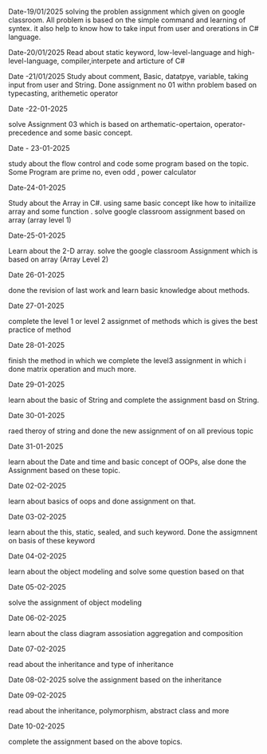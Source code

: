 
Date-19/01/2025
solving the problen assignment which given on google classroom.
All problem is based on the simple command and learning of syntex. it also help to know how to take input from user and orerations in C# language.

Date-20/01/2025
Read about static keyword, low-level-language and high-level-language, compiler,interpete and articture of C# 

Date -21/01/2025
Study about comment, Basic, datatpye, variable, taking input from user and String. Done assignment no 01 withn problem based on typecasting, arithemetic operator

Date -22-01-2025

solve Assignment 03 which is based on arthematic-opertaion, operator-precedence and some basic concept.
 
Date - 23-01-2025

study about the flow control and code some program based on the topic. Some  Program are prime no, even odd , power calculator

Date-24-01-2025

Study about the Array in C#. using same basic concept like how to initailize array and some function . solve google classroom assignment based on array (array level 1)

Date-25-01-2025

Learn about the 2-D array. solve the  google classroom Assignment which is based on array (Array Level 2)

Date 26-01-2025

done the revision of last work and learn basic knowledge about methods.

Date 27-01-2025

complete the level 1 or level 2 assignmet of methods which is gives the best practice of method

Date 28-01-2025

finish the method in which we complete the level3 assignment in which i done matrix operation and much more.

Date 29-01-2025

learn about the basic of String and complete the assignment basd on String.

Date 30-01-2025

raed theroy of string and done the new assignment of on all previous topic

Date 31-01-2025

learn about the  Date and time and basic concept of OOPs, alse done the Assignment based on these topic.

Date 02-02-2025

learn about basics of oops and done assignment on that. 

Date 03-02-2025

learn about the this, static, sealed, and such keyword. Done the assigmnent on basis of these keyword

Date 04-02-2025

learn about the object modeling and solve some question based on that

Date 05-02-2025

solve the assignment of object modeling

Date 06-02-2025

learn about the class diagram assosiation aggregation and composition

Date 07-02-2025

read about the inheritance and type of inheritance 

Date 08-02-2025
solve the assignment based on the inheritance

Date 09-02-2025

read about the inheritance, polymorphism, abstract class and more

Date 10-02-2025

complete the assignment based on the above topics.
